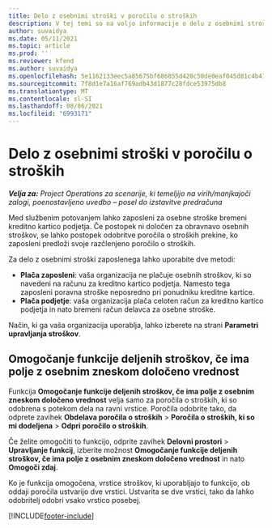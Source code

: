 ```yaml
---
title: Delo z osebnimi stroški v poročilu o stroških
description: V tej temi so na voljo informacije o delu z osebnimi stroški, ki jih imajo zaposleni med poslovnimi potovanji.
author: suvaidya
ms.date: 05/11/2021
ms.topic: article
ms.prod: ''
ms.reviewer: kfend
ms.author: suvaidya
ms.openlocfilehash: 5e1162133eec5a85675bf686855d420c50de0eaf045d81c4b417b6fe66ee19fe
ms.sourcegitcommit: 7f8d1e7a16af769adb43d1877c28fdce53975db8
ms.translationtype: MT
ms.contentlocale: sl-SI
ms.lasthandoff: 08/06/2021
ms.locfileid: "6993171"
---
```

# <a name="work-with-personal-expenses-on-an-expense-report"></a>Delo z osebnimi stroški v poročilu o stroških

_**Velja za:** Project Operations za scenarije, ki temeljijo na virih/manjkajoči zalogi, poenostavljeno uvedbo – posel do izstavitve predračuna_

Med službenim potovanjem lahko zaposleni za osebne stroške bremeni kreditno kartico podjetja. Če postopek ni določen za obravnavo osebnih stroškov, se lahko postopek odobritve poročila o stroških prekine, ko zaposleni predloži svoje razčlenjeno poročilo o stroških.

Za delo z osebnimi stroški zaposlenega lahko uporabite dve metodi:

  - **Plača zaposleni**: vaša organizacija ne plačuje osebnih stroškov, ki so navedeni na računu za kreditno kartico podjetja. Namesto tega zaposleni poravna stroške neposredno pri ponudniku kreditne kartice. 
  - **Plača podjetje**: vaša organizacija plača celoten račun za kreditno kartico podjetja in nato bremeni račun delavca za osebne stroške.

Način, ki ga vaša organizacija uporablja, lahko izberete na strani **Parametri upravljanja stroškov**.


## <a name="enable-split-expense-function-when-personal-amount-field-has-value-defined"></a>Omogočanje funkcije deljenih stroškov, če ima polje z osebnim zneskom določeno vrednost

Funkcija **Omogočanje funkcije deljenih stroškov, če ima polje z osebnim zneskom določeno vrednost** velja samo za poročila o stroških, ki so odobrena s potekom dela na ravni vrstice. Poročila odobrite tako, da odprete zavihek **Obdelava poročila o stroških** > **Poročila o stroških, ki so mi dodeljena** > **Odpri poročilo o stroških**. 

Če želite omogočiti to funkcijo, odprite zavihek **Delovni prostori** > **Upravljanje funkcij**, izberite možnost **Omogočanje funkcije deljenih stroškov, če ima polje z osebnim zneskom določeno vrednost** in nato **Omogoči zdaj**. 

Ko je funkcija omogočena, vrstice stroškov, ki uporabljajo to funkcijo, ob oddaji poročila ustvarijo dve vrstici. Ustvarita se dve vrstici, tako da lahko odobritelj odobri vsako vrstico posebej.


[!INCLUDE[footer-include](../includes/footer-banner.md)]
